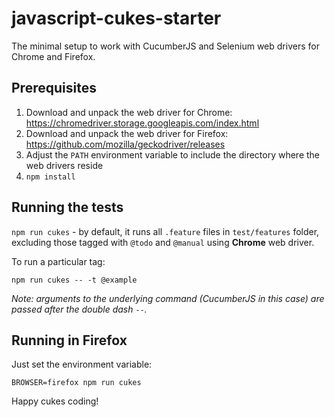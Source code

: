 # javascript-cukes-starter
The minimal setup to work with CucumberJS and Selenium web drivers for Chrome and Firefox.

## Prerequisites

1. Download and unpack the web driver for Chrome: https://chromedriver.storage.googleapis.com/index.html
2. Download and unpack the web driver for Firefox: https://github.com/mozilla/geckodriver/releases
3. Adjust the `PATH` environment variable to include the directory where the web drivers reside
4. `npm install`

## Running the tests

`npm run cukes` - by default, it runs all `.feature` files in `test/features` folder, excluding those tagged with `@todo` and `@manual` using **Chrome** web driver.

To run a particular tag:

`npm run cukes -- -t @example`

*Note: arguments to the underlying command (CucumberJS in this case) are passed after the double dash `--`.*

## Running in Firefox

Just set the environment variable:

`BROWSER=firefox npm run cukes`

Happy cukes coding!

